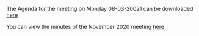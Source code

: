 <!--
.. title: Parish Council Meeting Monday 8th March 2021.
.. slug: 2021-03-01-meeting
.. date: 2021-03-01 02:49:30 UTC
.. tags: parishcouncil
.. category:
.. link:
.. description:
.. type: text
-->

The Agenda for the meeting on Monday 08-03-20021 can be downloaded [here](https://drive.google.com/file/d/1Ski7tEMTYrFFMtcGEOvwAvAeLqDz-EjL/view?usp=sharing)

You can view the minutes of the November 2020 meeting [here](https://drive.google.com/file/d/1NZpQrHN1n1scVSMEhkcofse8FH2AfY6o/view?usp=sharing)
